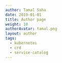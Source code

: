 ```yaml
---
author: Tamal Saha
date: 2019-01-01
title: Author page
weight: 10
authorAvatar: tamal.png
layout: author
tags:
  - kubernetes
  - crd
  - service-catalog
---
```

